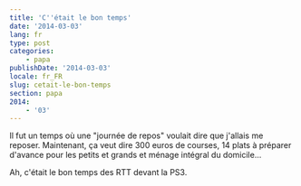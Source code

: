 ```yaml
---
title: 'C''était le bon temps'
date: '2014-03-03'
lang: fr
type: post
categories:
    - papa
publishDate: '2014-03-03'
locale: fr_FR
slug: cetait-le-bon-temps
section: papa
2014:
    - '03'
---
```


Il fut un temps où une "journée de repos" voulait dire que j'allais me reposer.
Maintenant, ça veut dire 300 euros de courses, 14 plats à préparer d'avance pour les petits et grands et ménage intégral du domicile...

Ah, c'était le bon temps des RTT devant la PS3.
